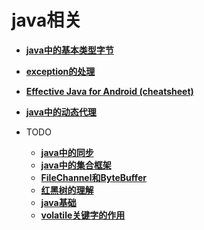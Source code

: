 # java相关

- **[java中的基本类型字节](byte.md)**
- **[exception的处理](exception.md)**
- **[Effective Java for Android (cheatsheet)](Effective.md)**
- **[java中的动态代理](proxy.md)**

- TODO
  - **[java中的同步](同步/README.md)**
  - **[java中的集合框架](集合框架/README.md)**
  - **[FileChannel和ByteBuffer](filechannelbytebuffer.md)**
  - **[红黑树的理解](redblacktree.md)**
  - **[java基础](javabasic.md)**
  - **[volatile关键字的作用](volatile.md)**